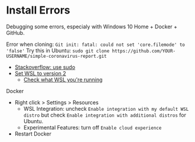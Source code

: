 # Install Errors

Debugging some errors, especialy with Windows 10 Home + Docker + GitHub.

Error when cloning: 
`Git init: fatal: could not set 'core.filemode' to 'false'`
Try this in Ubuntu: `sudo git clone https://github.com/YOUR-USERNAME/simple-coronavirus-report.git`
* [Stackoverflow: use sudo](https://stackoverflow.com/questions/50108363/git-init-fatal-could-not-set-core-filemode-to-false)
* [Set WSL to version 2](https://www.tenforums.com/tutorials/164318-how-set-linux-distribution-version-wsl-1-wsl-2-windows-10-a.html) 
    *  [Check what WSL you're running](https://askubuntu.com/questions/1177729/wsl-am-i-running-version-1-or-version-2) 

Docker 
* Right click > Settings > Resources 
    * WSL Integration: uncheck `Enable integration with my default WSL distro` but check `Enable integration with additional distros` for Ubuntu.
    * Experimental Features: turn off `Enable cloud experience`
* Restart Docker